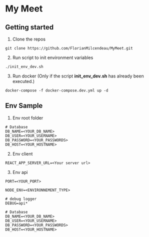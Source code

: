 # My Meet

## Getting started

1. Clone the repos

```
git clone https://github.com/FlorianMilcendeau/MyMeet.git
```

2. Run script to init environment variables

```
./init_env_dev.sh
```

3. Run docker (Only if the script **init_env_dev.sh** has already been executed.)

```
docker-compose -f docker-compose.dev.yml up -d
```

## Env Sample

1. Env root folder

```
# Database
DB_NAME=<YOUR_DB_NAME>
DB_USER=<YOUR_USERNAME>
DB_PASSWORD=<YOUR_PASSWORDS>
DB_HOST=<YOUR_HOSTNAME>
```

2. Env client

```
REACT_APP_SERVER_URL=<Your server url>
```

3. Env api

```
PORT=<YOUR_PORT>

NODE_ENV=<ENVIRONNEMENT_TYPE>

# debug logger
DEBUG=api*

# Database
DB_NAME=<YOUR_DB_NAME>
DB_USER=<YOUR_USERNAME>
DB_PASSWORD=<YOUR_PASSWORDS>
DB_HOST=<YOUR_HOSTNAME>
```
